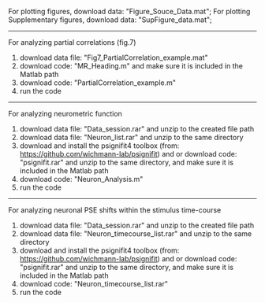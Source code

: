 For plotting figures, download data: "Figure_Souce_Data.mat";
For plotting Supplementary figures, download data: "SupFigure_data.mat";
_____________________________________________________________________________
For analyzing partial correlations (fig.7)
1. download data file: "Fig7_PartialCorrelation_example.mat"
2. download code: "MR_Heading.m" and make sure it is included in the Matlab path
3. download code: "PartialCorrelation_example.m"
4. run the code
_____________________________________________________________________________
For analyzing neurometric function
1. download data file: "Data_session.rar" and unzip to the created file path
2. download data file: "Neuron_list.rar" and unzip to the same directory
3. download and install the psignifit4 toolbox (from: https://github.com/wichmann-lab/psignifit) and or download code: "psignifit.rar" and unzip to the same directory, and make sure it is included in the Matlab path 
4. download code: "Neuron_Analysis.m" 
5. run the code
_____________________________________________________________________________
For analyzing neuronal PSE shifts within the stimulus time-course
1. download data file: "Data_session.rar" and unzip to the created file path
2. download data file: "Neuron_timecourse_list.rar" and unzip to the same directory
3. download and install the psignifit4 toolbox (from: https://github.com/wichmann-lab/psignifit) and or download code: "psignifit.rar" and unzip to the same directory, and make sure it is included in the Matlab path 
4. download code: "Neuron_timecourse_list.rar" 
5. run the code


